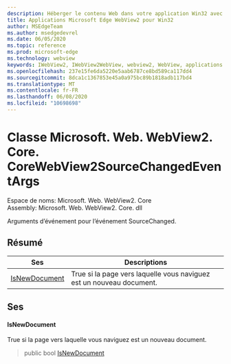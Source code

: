 ```yaml
---
description: Héberger le contenu Web dans votre application Win32 avec le contrôle Microsoft Edge WebView2
title: Applications Microsoft Edge WebView2 pour Win32
author: MSEdgeTeam
ms.author: msedgedevrel
ms.date: 06/05/2020
ms.topic: reference
ms.prod: microsoft-edge
ms.technology: webview
keywords: IWebView2, IWebView2WebView, webview2, WebView, applications Win32, Win32, Edge, ICoreWebView2, ICoreWebView2Controller, contrôle de navigateur, html Edge
ms.openlocfilehash: 237e15fe6da5220e5aab6787ce8bd589ca117dd4
ms.sourcegitcommit: 8dca1c1367853e45a0a975bc89b1818adb117bd4
ms.translationtype: MT
ms.contentlocale: fr-FR
ms.lasthandoff: 06/08/2020
ms.locfileid: "10698698"
---
```

# Classe Microsoft. Web. WebView2. Core. CoreWebView2SourceChangedEventArgs 

Espace de noms: Microsoft. Web. WebView2. Core \
Assembly: Microsoft. Web. WebView2. Core. dll

Arguments d’événement pour l’événement SourceChanged.

## Résumé

 Ses                        | Descriptions
--------------------------------|---------------------------------------------
[IsNewDocument](#isnewdocument) | True si la page vers laquelle vous naviguez est un nouveau document.

## Ses

#### IsNewDocument 

True si la page vers laquelle vous naviguez est un nouveau document.

> public bool [IsNewDocument](#isnewdocument)

